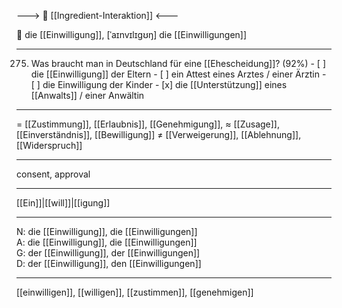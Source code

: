 ---> 🤝 [[Ingredient-Interaktion]] <---

🤝 die [[Einwilligung]], [ˈaɪnvɪlɪɡʊŋ]
die [[Einwilligungen]]

---
275. Was braucht man in Deutschland für eine [[Ehescheidung]]? (92%)
	- [ ] die [[Einwilligung]] der Eltern
	- [ ] ein Attest eines Arztes / einer Ärztin
	- [ ] die Einwilligung der Kinder
	- [x] die [[Unterstützung]] eines [[Anwalts]] / einer Anwältin

---
= [[Zustimmung]], [[Erlaubnis]], [[Genehmigung]], 
≈ [[Zusage]], [[Einverständnis]], [[Bewilligung]]
≠ [[Verweigerung]], [[Ablehnung]], [[Widerspruch]]

---
consent, approval

---
[[Ein]]|[[will]]|[[igung]]

---
N: die [[Einwilligung]], die [[Einwilligungen]]  
A: die [[Einwilligung]], die [[Einwilligungen]]  
G: der [[Einwilligung]], der [[Einwilligungen]]  
D: der [[Einwilligung]], den [[Einwilligungen]]  

---
[[einwilligen]], [[willigen]], [[zustimmen]], [[genehmigen]]